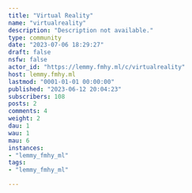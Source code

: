 ```yaml
---
title: "Virtual Reality" 
name: "virtualreality"
description: "Description not available."
type: community
date: "2023-07-06 18:29:27"
draft: false
nsfw: false
actor_id: "https://lemmy.fmhy.ml/c/virtualreality"
host: lemmy.fmhy.ml
lastmod: "0001-01-01 00:00:00"
published: "2023-06-12 20:04:23"
subscribers: 108
posts: 2
comments: 4
weight: 2
dau: 1
wau: 1
mau: 6
instances:
- "lemmy_fmhy_ml"
tags: 
- "lemmy_fmhy_ml"

---
```

